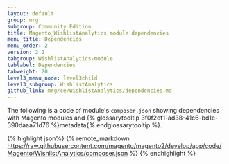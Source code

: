 ```yaml
---
layout: default
group: mrg
subgroup: Community Edition
title: Magento_WishlistAnalytics module dependencies
menu_title: Dependencies
menu_order: 2
version: 2.2
tabgroup: WishlistAnalytics-module
tablabel: Dependencies
tabweight: 20
level3_menu_node: level3child
level3_subgroup: WishlistAnalytics
github_link: mrg/ce/WishlistAnalytics/dependencies.md
---
```


The following is a code of module's `composer.json` showing dependencies with Magento modules and {% glossarytooltip 3f0f2ef1-ad38-41c6-bd1e-390daaa71d76 %}metadata{% endglossarytooltip %}.

{% highlight json%}
{% remote_markdown https://raw.githubusercontent.com/magento/magento2/develop/app/code/Magento/WishlistAnalytics/composer.json %}
{% endhighlight %}

